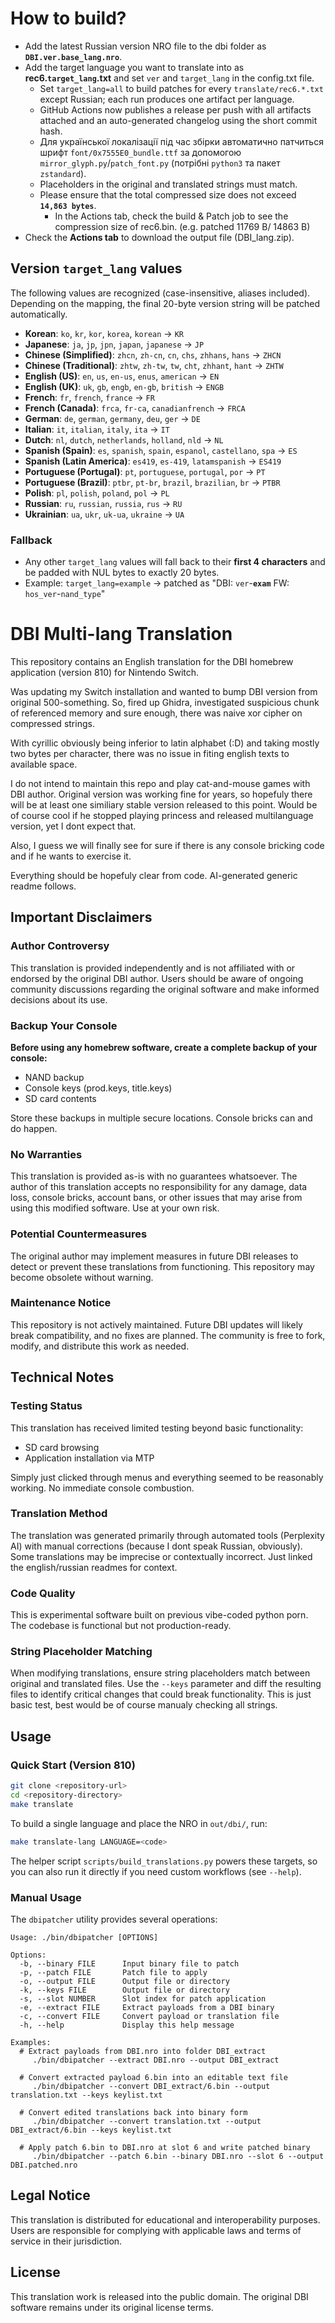 # How to build?
- Add the latest Russian version NRO file to the dbi folder as **`DBI.ver.base_lang.nro`**.
- Add the target language you want to translate into as **rec6.`target_lang`.txt** and set `ver` and `target_lang` in the config.txt file.
  - Set `target_lang=all` to build patches for every `translate/rec6.*.txt` except Russian; each run produces one artifact per language.
  - GitHub Actions now publishes a release per push with all artifacts attached and an auto-generated changelog using the short commit hash.
  - Для української локалізації під час збірки автоматично патчиться шрифт `font/0x7555E0_bundle.ttf` за допомогою `mirror_glyph.py`/`patch_font.py` (потрібні `python3` та пакет `zstandard`).
  - Placeholders in the original and translated strings must match.
  - Please ensure that the total compressed size does not exceed **`14,863 bytes`**.
    - In the Actions tab, check the build & Patch job to see the compression size of rec6.bin. (e.g. patched 11769 B/ 14863 B)
- Check the **Actions tab** to download the output file (DBI_lang.zip).

## Version `target_lang` values

The following values are recognized (case-insensitive, aliases included).  
Depending on the mapping, the final 20-byte version string will be patched automatically.

- **Korean**: `ko`, `kr`, `kor`, `korea`, `korean` → `KR`
- **Japanese**: `ja`, `jp`, `jpn`, `japan`, `japanese` → `JP`
- **Chinese (Simplified)**: `zhcn`, `zh-cn`, `cn`, `chs`, `zhhans`, `hans` → `ZHCN`
- **Chinese (Traditional)**: `zhtw`, `zh-tw`, `tw`, `cht`, `zhhant`, `hant` → `ZHTW`
- **English (US)**: `en`, `us`, `en-us`, `enus`, `american` → `EN`
- **English (UK)**: `uk`, `gb`, `engb`, `en-gb`, `british` → `ENGB`
- **French**: `fr`, `french`, `france` → `FR`
- **French (Canada)**: `frca`, `fr-ca`, `canadianfrench` → `FRCA`
- **German**: `de`, `german`, `germany`, `deu`, `ger` → `DE`
- **Italian**: `it`, `italian`, `italy`, `ita` → `IT`
- **Dutch**: `nl`, `dutch`, `netherlands`, `holland`, `nld` → `NL`
- **Spanish (Spain)**: `es`, `spanish`, `spain`, `espanol`, `castellano`, `spa` → `ES`
- **Spanish (Latin America)**: `es419`, `es-419`, `latamspanish` → `ES419`
- **Portuguese (Portugal)**: `pt`, `portuguese`, `portugal`, `por` → `PT`
- **Portuguese (Brazil)**: `ptbr`, `pt-br`, `brazil`, `brazilian`, `br` → `PTBR`
- **Polish**: `pl`, `polish`, `poland`, `pol` → `PL`
- **Russian**: `ru`, `russian`, `russia`, `rus` → `RU`
- **Ukrainian**: `ua`, `ukr`, `uk-ua`, `ukraine` → `UA`

### Fallback
- Any other `target_lang` values will fall back to their **first 4 characters** and be padded with NUL bytes to exactly 20 bytes.
- Example: `target_lang=example` → patched as "DBI: `ver`-**`exam`** FW: `hos_ver`-`nand_type`"

# DBI Multi-lang Translation

This repository contains an English translation for the DBI homebrew application (version 810) for Nintendo Switch.

Was updating my Switch installation and wanted to bump DBI version from original 500-something. So, fired up Ghidra, 
investigated suspicious chunk of referenced memory and sure enough, there was naive xor cipher on compressed strings.

With cyrillic obviously being inferior to latin alphabet (:D) and taking mostly two bytes per character, there was no 
issue in fiting english texts to available space.

I do not intend to maintain this repo and play cat-and-mouse games with DBI author. Original version was working fine 
for years, so hopefuly there will be at least one similiary stable version released to this point. Would be of course
cool if he stopped playing princess and released multilanguage version, yet I dont expect that.

Also, I guess we will finally see for sure if there is any console bricking code and if he wants to exercise it.

Everything should be hopefuly clear from code. AI-generated generic readme follows.

## Important Disclaimers

### Author Controversy
This translation is provided independently and is not affiliated with or endorsed by the original DBI author. Users should be aware of ongoing community discussions regarding the original software and make informed decisions about its use.

### Backup Your Console
**Before using any homebrew software, create a complete backup of your console:**
- NAND backup
- Console keys (prod.keys, title.keys)
- SD card contents

Store these backups in multiple secure locations. Console bricks can and do happen.

### No Warranties
This translation is provided as-is with no guarantees whatsoever. The author of this translation accepts no responsibility for any damage, data loss, console bricks, account bans, or other issues that may arise from using this modified software. Use at your own risk.

### Potential Countermeasures
The original author may implement measures in future DBI releases to detect or prevent these translations from functioning. This repository may become obsolete without warning.

### Maintenance Notice
This repository is not actively maintained. Future DBI updates will likely break compatibility, and no fixes are planned. The community is free to fork, modify, and distribute this work as needed.

## Technical Notes

### Testing Status
This translation has received limited testing beyond basic functionality:
- SD card browsing
- Application installation via MTP

Simply just clicked through menus and everything seemed to be reasonably working. No immediate console combustion.

### Translation Method
The translation was generated primarily through automated tools (Perplexity AI) with manual corrections (because I dont speak Russian, obviously). 
Some translations may be imprecise or contextually incorrect. Just linked the english/russian readmes for context.

### Code Quality
This is experimental software built on previous vibe-coded python porn. The codebase is functional but not production-ready.

### String Placeholder Matching
When modifying translations, ensure string placeholders match between original and translated files. Use the `--keys` parameter 
and diff the resulting files to identify critical changes that could break functionality. This is just basic test, best
would be of course manualy checking all strings.

## Usage

### Quick Start (Version 810)
```bash
git clone <repository-url>
cd <repository-directory>
make translate
```

To build a single language and place the NRO in `out/dbi/`, run:

```bash
make translate-lang LANGUAGE=<code>
```

The helper script `scripts/build_translations.py` powers these targets, so you can also run it directly if you need custom workflows (see `--help`).

### Manual Usage
The `dbipatcher` utility provides several operations:

```
Usage: ./bin/dbipatcher [OPTIONS]

Options:
  -b, --binary FILE      Input binary file to patch
  -p, --patch FILE       Patch file to apply
  -o, --output FILE      Output file or directory
  -k, --keys FILE        Output file or directory
  -s, --slot NUMBER      Slot index for patch application
  -e, --extract FILE     Extract payloads from a DBI binary
  -c, --convert FILE     Convert payload or translation file
  -h, --help             Display this help message

Examples:
  # Extract payloads from DBI.nro into folder DBI_extract
     ./bin/dbipatcher --extract DBI.nro --output DBI_extract

  # Convert extracted payload 6.bin into an editable text file
     ./bin/dbipatcher --convert DBI_extract/6.bin --output translation.txt --keys keylist.txt

  # Convert edited translations back into binary form
     ./bin/dbipatcher --convert translation.txt --output DBI_extract/6.bin --keys keylist.txt

  # Apply patch 6.bin to DBI.nro at slot 6 and write patched binary
     ./bin/dbipatcher --patch 6.bin --binary DBI.nro --slot 6 --output DBI.patched.nro
```

## Legal Notice

This translation is distributed for educational and interoperability purposes. Users are responsible for complying with applicable laws and terms of service in their jurisdiction.

## License

This translation work is released into the public domain. The original DBI software remains under its original license terms.

